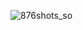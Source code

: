 ![876shots_so](https://github.com/ozkannbuyuk/nestjs-learn/assets/111967202/ed3416a9-f465-40d4-bf44-b54b96bbff7c)
